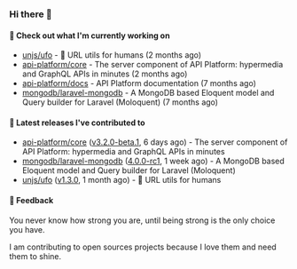 ### Hi there 👋

#### 👷 Check out what I'm currently working on

- [unjs/ufo](https://github.com/unjs/ufo) - 🔗 URL utils for humans (2 months ago)
- [api-platform/core](https://github.com/api-platform/core) - The server component of API Platform: hypermedia and GraphQL APIs in minutes (2 months ago)
- [api-platform/docs](https://github.com/api-platform/docs) - API Platform documentation (7 months ago)
- [mongodb/laravel-mongodb](https://github.com/mongodb/laravel-mongodb) - A MongoDB based Eloquent model and Query builder for Laravel (Moloquent) (7 months ago)

#### 🔭 Latest releases I've contributed to

- [api-platform/core](https://github.com/api-platform/core) ([v3.2.0-beta.1](https://github.com/api-platform/core/releases/tag/v3.2.0-beta.1), 6 days ago) - The server component of API Platform: hypermedia and GraphQL APIs in minutes
- [mongodb/laravel-mongodb](https://github.com/mongodb/laravel-mongodb) ([4.0.0-rc1](https://github.com/mongodb/laravel-mongodb/releases/tag/4.0.0-rc1), 1 week ago) - A MongoDB based Eloquent model and Query builder for Laravel (Moloquent)
- [unjs/ufo](https://github.com/unjs/ufo) ([v1.3.0](https://github.com/unjs/ufo/releases/tag/v1.3.0), 1 month ago) - 🔗 URL utils for humans

#### 💬 Feedback
You never know how strong you are, until being strong is the only choice you have.

I am contributing to open sources projects because I love them and need them to shine.
